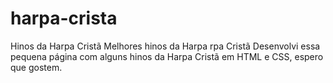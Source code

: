 # harpa-crista
Hinos da Harpa Cristã
Melhores hinos da Harpa rpa Cristã 
Desenvolvi essa pequena página com alguns hinos da Harpa Cristã em HTML e CSS, espero que gostem.
